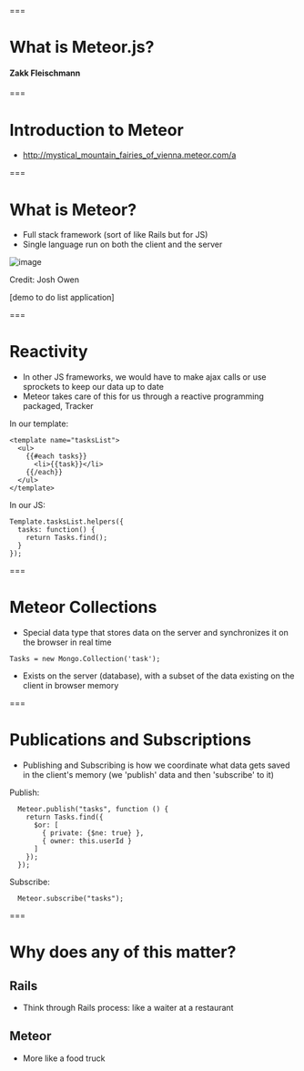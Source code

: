 ===
# What is Meteor.js?

#### Zakk Fleischmann


===
# Introduction to Meteor
- http://mystical_mountain_fairies_of_vienna.meteor.com/a

===
# What is Meteor?
- Full stack framework (sort of like Rails but for JS)
- Single language run on both the client and the server

![image](http://joshowens.me/content/images/2015/May/all-the-stack.jpg)

Credit: Josh Owen

[demo to do list application]

===
# Reactivity

- In other JS frameworks, we would have to make ajax calls or use sprockets to keep our data up to date
- Meteor takes care of this for us through a reactive programming packaged, Tracker


In our template:

```
<template name="tasksList">
  <ul>
    {{#each tasks}}
      <li>{{task}}</li>
    {{/each}}
  </ul>
</template>
```

In our JS:

```
Template.tasksList.helpers({
  tasks: function() {
    return Tasks.find();
  }
});
```
===
# Meteor Collections

- Special data type that stores data on the server and synchronizes it on the browser in real time

```
Tasks = new Mongo.Collection('task');
```
- Exists on the server (database), with a subset of the data existing on the client in browser memory

===
# Publications and Subscriptions

- Publishing and Subscribing is how we coordinate what data gets saved in the client's memory (we 'publish' data and then 'subscribe' to it)

Publish:

```
  Meteor.publish("tasks", function () {
    return Tasks.find({
      $or: [
        { private: {$ne: true} },
        { owner: this.userId }
      ]
    });
  });
```

Subscribe:

```
  Meteor.subscribe("tasks");
```
===
# Why does any of this matter?
## Rails
- Think through Rails process: like a waiter at a restaurant

## Meteor
- More like a food truck





